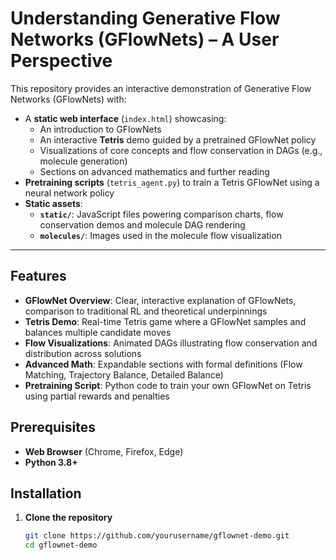 # Understanding Generative Flow Networks (GFlowNets) – A User Perspective

This repository provides an interactive demonstration of Generative Flow Networks (GFlowNets) with:

- A **static web interface** (`index.html`) showcasing:
  - An introduction to GFlowNets
  - An interactive **Tetris** demo guided by a pretrained GFlowNet policy
  - Visualizations of core concepts and flow conservation in DAGs (e.g., molecule generation)
  - Sections on advanced mathematics and further reading
- **Pretraining scripts** (`tetris_agent.py`) to train a Tetris GFlowNet using a neural network policy
- **Static assets**:
  - **`static/`**: JavaScript files powering comparison charts, flow conservation demos and molecule DAG rendering
  - **`molecules/`**: Images used in the molecule flow visualization

---

## Features

- **GFlowNet Overview**: Clear, interactive explanation of GFlowNets, comparison to traditional RL and theoretical underpinnings
- **Tetris Demo**: Real-time Tetris game where a GFlowNet samples and balances multiple candidate moves
- **Flow Visualizations**: Animated DAGs illustrating flow conservation and distribution across solutions
- **Advanced Math**: Expandable sections with formal definitions (Flow Matching, Trajectory Balance, Detailed Balance)
- **Pretraining Script**: Python code to train your own GFlowNet on Tetris using partial rewards and penalties

## Prerequisites

- **Web Browser** (Chrome, Firefox, Edge)
- **Python 3.8+**

## Installation

1. **Clone the repository**  
   ```bash
   git clone https://github.com/yourusername/gflownet-demo.git
   cd gflownet-demo
